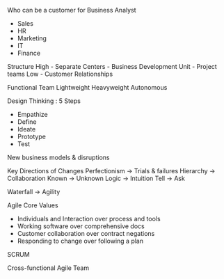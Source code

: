 Who can be a customer for Business Analyst
- Sales
- HR
- Marketing
- IT
- Finance

Structure
High	- Separate Centers
		- Business Development Unit
		- Project teams
Low		- Customer Relationships

Functional Team
Lightweight
Heavyweight
Autonomous

Design Thinking : 5 Steps
- Empathize
- Define
- Ideate
- Prototype
- Test

New business models & disruptions

Key Directions of Changes
Perfectionism 	-> 	Trials & failures
Hierarchy		->	Collaboration
Known			->	Unknown
Logic			->	Intuition
Tell				->	Ask

Waterfall -> Agility

Agile Core Values
- Individuals and Interaction over process and tools
- Working software over comprehensive docs
- Customer collaboration over contract negations
- Responding to change over following a plan

SCRUM

Cross-functional Agile Team

